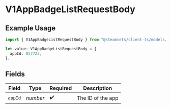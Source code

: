 # V1AppBadgeListRequestBody

## Example Usage

```typescript
import { V1AppBadgeListRequestBody } from "@steamsets/client-ts/models/components";

let value: V1AppBadgeListRequestBody = {
  appId: 857723,
};
```

## Fields

| Field              | Type               | Required           | Description        |
| ------------------ | ------------------ | ------------------ | ------------------ |
| `appId`            | *number*           | :heavy_check_mark: | The ID of the app  |